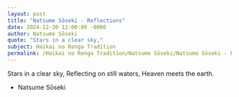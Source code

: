 ```yaml
---
layout: post
title: "Natsume Sōseki - Reflections"
date: 2024-12-30 12:00:00 -0000
author: Natsume Sōseki
quote: "Stars in a clear sky,"
subject: Haikai no Renga Tradition
permalink: /Haikai no Renga Tradition/Natsume Sōseki/Natsume Sōseki - Reflections
---
```


Stars in a clear sky,
Reflecting on still waters,
Heaven meets the earth.

- Natsume Sōseki
